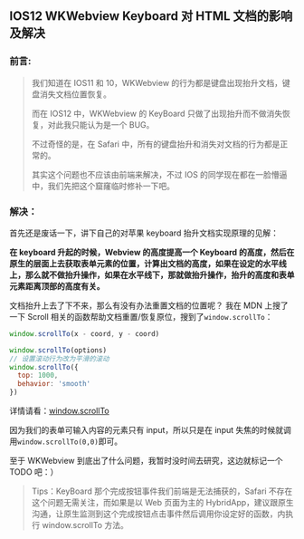 ## IOS12 WKWebview Keyboard 对 HTML 文档的影响及解决

### 前言:

> 我们知道在 IOS11 和 10，WKWebview 的行为都是键盘出现抬升文档，键盘消失文档位置恢复。
>
> 而在 IOS12 中，WKWebview 的 KeyBoard 只做了出现抬升而不做消失恢复，对此我只能认为是一个 BUG。
>
> 不过奇怪的是，在 Safari 中，所有的键盘抬升和消失对文档的行为都是正常的。
>
> 其实这个问题也不应该由前端来解决，不过 IOS 的同学现在都在一脸懵逼中，我们先把这个窟窿临时修补一下吧。

### 解决：

首先还是废话一下，讲下自己的对苹果 keyboard 抬升文档实现原理的见解：

**在 keyboard 升起的时候，Webview 的高度提高一个 Keyboard 的高度，然后在原生的层面上去获取表单元素的位置，计算出文档的高度，如果在设定的水平线上，那么就不做抬升操作，如果在水平线下，那就做抬升操作，抬升的高度和表单元素距离顶部的高度有关。**

文档抬升上去了下不来，那么有没有办法重置文档的位置呢？
我在 MDN 上搜了一下 Scroll 相关的函数帮助文档重置/恢复原位，搜到了`window.scrollTo`：

```javascript
window.scrollTo(x - coord, y - coord)

window.scrollTo(options)
// 设置滚动行为改为平滑的滚动
window.scrollTo({
  top: 1000,
  behavior: 'smooth'
})
```

详情请看：[window.scrollTo](https://developer.mozilla.org/zh-CN/docs/Web/API/Window/scrollTo)

因为我们的表单可输入内容的元素只有 input，所以只是在 input 失焦的时候就调用`window.scrollTo(0,0)`即可。

至于 WKWebview 到底出了什么问题，我暂时没时间去研究，这边就标记一个 TODO 吧：）

> Tips：KeyBoard 那个完成按钮事件我们前端是无法捕获的，Safari 不存在这个问题无需关注，而如果是以 Web 页面为主的 HybridApp，建议跟原生沟通，让原生监测到这个完成按钮点击事件然后调用你设定好的函数，内执行 window.scrollTo 方法。
